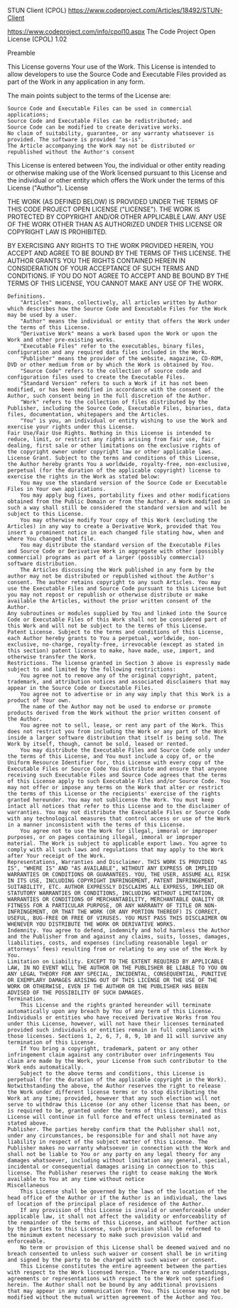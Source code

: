 STUN Client (CPOL)
https://www.codeproject.com/Articles/18492/STUN-Client


https://www.codeproject.com/info/cpol10.aspx
The Code Project Open License (CPOL) 1.02

Preamble

This License governs Your use of the Work. This License is intended to allow developers to use the Source Code and Executable Files provided as part of the Work in any application in any form.

The main points subject to the terms of the License are:

    Source Code and Executable Files can be used in commercial applications;
    Source Code and Executable Files can be redistributed; and
    Source Code can be modified to create derivative works.
    No claim of suitability, guarantee, or any warranty whatsoever is provided. The software is provided "as-is".
    The Article accompanying the Work may not be distributed or republished without the Author's consent

This License is entered between You, the individual or other entity reading or otherwise making use of the Work licensed pursuant to this License and the individual or other entity which offers the Work under the terms of this License ("Author").
License

THE WORK (AS DEFINED BELOW) IS PROVIDED UNDER THE TERMS OF THIS CODE PROJECT OPEN LICENSE ("LICENSE"). THE WORK IS PROTECTED BY COPYRIGHT AND/OR OTHER APPLICABLE LAW. ANY USE OF THE WORK OTHER THAN AS AUTHORIZED UNDER THIS LICENSE OR COPYRIGHT LAW IS PROHIBITED.

BY EXERCISING ANY RIGHTS TO THE WORK PROVIDED HEREIN, YOU ACCEPT AND AGREE TO BE BOUND BY THE TERMS OF THIS LICENSE. THE AUTHOR GRANTS YOU THE RIGHTS CONTAINED HEREIN IN CONSIDERATION OF YOUR ACCEPTANCE OF SUCH TERMS AND CONDITIONS. IF YOU DO NOT AGREE TO ACCEPT AND BE BOUND BY THE TERMS OF THIS LICENSE, YOU CANNOT MAKE ANY USE OF THE WORK.

    Definitions.
        "Articles" means, collectively, all articles written by Author which describes how the Source Code and Executable Files for the Work may be used by a user.
        "Author" means the individual or entity that offers the Work under the terms of this License.
        "Derivative Work" means a work based upon the Work or upon the Work and other pre-existing works.
        "Executable Files" refer to the executables, binary files, configuration and any required data files included in the Work.
        "Publisher" means the provider of the website, magazine, CD-ROM, DVD or other medium from or by which the Work is obtained by You.
        "Source Code" refers to the collection of source code and configuration files used to create the Executable Files.
        "Standard Version" refers to such a Work if it has not been modified, or has been modified in accordance with the consent of the Author, such consent being in the full discretion of the Author.
        "Work" refers to the collection of files distributed by the Publisher, including the Source Code, Executable Files, binaries, data files, documentation, whitepapers and the Articles.
        "You" is you, an individual or entity wishing to use the Work and exercise your rights under this License.
    Fair Use/Fair Use Rights. Nothing in this License is intended to reduce, limit, or restrict any rights arising from fair use, fair dealing, first sale or other limitations on the exclusive rights of the copyright owner under copyright law or other applicable laws.
    License Grant. Subject to the terms and conditions of this License, the Author hereby grants You a worldwide, royalty-free, non-exclusive, perpetual (for the duration of the applicable copyright) license to exercise the rights in the Work as stated below:
        You may use the standard version of the Source Code or Executable Files in Your own applications.
        You may apply bug fixes, portability fixes and other modifications obtained from the Public Domain or from the Author. A Work modified in such a way shall still be considered the standard version and will be subject to this License.
        You may otherwise modify Your copy of this Work (excluding the Articles) in any way to create a Derivative Work, provided that You insert a prominent notice in each changed file stating how, when and where You changed that file.
        You may distribute the standard version of the Executable Files and Source Code or Derivative Work in aggregate with other (possibly commercial) programs as part of a larger (possibly commercial) software distribution.
        The Articles discussing the Work published in any form by the author may not be distributed or republished without the Author's consent. The author retains copyright to any such Articles. You may use the Executable Files and Source Code pursuant to this License but you may not repost or republish or otherwise distribute or make available the Articles, without the prior written consent of the Author.
    Any subroutines or modules supplied by You and linked into the Source Code or Executable Files of this Work shall not be considered part of this Work and will not be subject to the terms of this License.
    Patent License. Subject to the terms and conditions of this License, each Author hereby grants to You a perpetual, worldwide, non-exclusive, no-charge, royalty-free, irrevocable (except as stated in this section) patent license to make, have made, use, import, and otherwise transfer the Work.
    Restrictions. The license granted in Section 3 above is expressly made subject to and limited by the following restrictions:
        You agree not to remove any of the original copyright, patent, trademark, and attribution notices and associated disclaimers that may appear in the Source Code or Executable Files.
        You agree not to advertise or in any way imply that this Work is a product of Your own.
        The name of the Author may not be used to endorse or promote products derived from the Work without the prior written consent of the Author.
        You agree not to sell, lease, or rent any part of the Work. This does not restrict you from including the Work or any part of the Work inside a larger software distribution that itself is being sold. The Work by itself, though, cannot be sold, leased or rented.
        You may distribute the Executable Files and Source Code only under the terms of this License, and You must include a copy of, or the Uniform Resource Identifier for, this License with every copy of the Executable Files or Source Code You distribute and ensure that anyone receiving such Executable Files and Source Code agrees that the terms of this License apply to such Executable Files and/or Source Code. You may not offer or impose any terms on the Work that alter or restrict the terms of this License or the recipients' exercise of the rights granted hereunder. You may not sublicense the Work. You must keep intact all notices that refer to this License and to the disclaimer of warranties. You may not distribute the Executable Files or Source Code with any technological measures that control access or use of the Work in a manner inconsistent with the terms of this License.
        You agree not to use the Work for illegal, immoral or improper purposes, or on pages containing illegal, immoral or improper material. The Work is subject to applicable export laws. You agree to comply with all such laws and regulations that may apply to the Work after Your receipt of the Work.
    Representations, Warranties and Disclaimer. THIS WORK IS PROVIDED "AS IS", "WHERE IS" AND "AS AVAILABLE", WITHOUT ANY EXPRESS OR IMPLIED WARRANTIES OR CONDITIONS OR GUARANTEES. YOU, THE USER, ASSUME ALL RISK IN ITS USE, INCLUDING COPYRIGHT INFRINGEMENT, PATENT INFRINGEMENT, SUITABILITY, ETC. AUTHOR EXPRESSLY DISCLAIMS ALL EXPRESS, IMPLIED OR STATUTORY WARRANTIES OR CONDITIONS, INCLUDING WITHOUT LIMITATION, WARRANTIES OR CONDITIONS OF MERCHANTABILITY, MERCHANTABLE QUALITY OR FITNESS FOR A PARTICULAR PURPOSE, OR ANY WARRANTY OF TITLE OR NON-INFRINGEMENT, OR THAT THE WORK (OR ANY PORTION THEREOF) IS CORRECT, USEFUL, BUG-FREE OR FREE OF VIRUSES. YOU MUST PASS THIS DISCLAIMER ON WHENEVER YOU DISTRIBUTE THE WORK OR DERIVATIVE WORKS.
    Indemnity. You agree to defend, indemnify and hold harmless the Author and the Publisher from and against any claims, suits, losses, damages, liabilities, costs, and expenses (including reasonable legal or attorneys’ fees) resulting from or relating to any use of the Work by You.
    Limitation on Liability. EXCEPT TO THE EXTENT REQUIRED BY APPLICABLE LAW, IN NO EVENT WILL THE AUTHOR OR THE PUBLISHER BE LIABLE TO YOU ON ANY LEGAL THEORY FOR ANY SPECIAL, INCIDENTAL, CONSEQUENTIAL, PUNITIVE OR EXEMPLARY DAMAGES ARISING OUT OF THIS LICENSE OR THE USE OF THE WORK OR OTHERWISE, EVEN IF THE AUTHOR OR THE PUBLISHER HAS BEEN ADVISED OF THE POSSIBILITY OF SUCH DAMAGES.
    Termination.
        This License and the rights granted hereunder will terminate automatically upon any breach by You of any term of this License. Individuals or entities who have received Derivative Works from You under this License, however, will not have their licenses terminated provided such individuals or entities remain in full compliance with those licenses. Sections 1, 2, 6, 7, 8, 9, 10 and 11 will survive any termination of this License.
        If You bring a copyright, trademark, patent or any other infringement claim against any contributor over infringements You claim are made by the Work, your License from such contributor to the Work ends automatically.
        Subject to the above terms and conditions, this License is perpetual (for the duration of the applicable copyright in the Work). Notwithstanding the above, the Author reserves the right to release the Work under different license terms or to stop distributing the Work at any time; provided, however that any such election will not serve to withdraw this License (or any other license that has been, or is required to be, granted under the terms of this License), and this License will continue in full force and effect unless terminated as stated above.
    Publisher. The parties hereby confirm that the Publisher shall not, under any circumstances, be responsible for and shall not have any liability in respect of the subject matter of this License. The Publisher makes no warranty whatsoever in connection with the Work and shall not be liable to You or any party on any legal theory for any damages whatsoever, including without limitation any general, special, incidental or consequential damages arising in connection to this license. The Publisher reserves the right to cease making the Work available to You at any time without notice
    Miscellaneous
        This License shall be governed by the laws of the location of the head office of the Author or if the Author is an individual, the laws of location of the principal place of residence of the Author.
        If any provision of this License is invalid or unenforceable under applicable law, it shall not affect the validity or enforceability of the remainder of the terms of this License, and without further action by the parties to this License, such provision shall be reformed to the minimum extent necessary to make such provision valid and enforceable.
        No term or provision of this License shall be deemed waived and no breach consented to unless such waiver or consent shall be in writing and signed by the party to be charged with such waiver or consent.
        This License constitutes the entire agreement between the parties with respect to the Work licensed herein. There are no understandings, agreements or representations with respect to the Work not specified herein. The Author shall not be bound by any additional provisions that may appear in any communication from You. This License may not be modified without the mutual written agreement of the Author and You.

